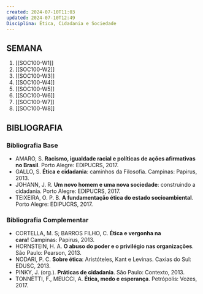 ```yaml
---
created: 2024-07-10T11:03
updated: 2024-07-10T12:49
Disciplina: Ética, Cidadania e Sociedade
---
```

## SEMANA
1. [[SOC100-W1]]
2. [[SOC100-W2]]
3. [[SOC100-W3]]
4. [[SOC100-W4]]
5. [[SOC100-W5]]
6. [[SOC100-W6]]
7. [[SOC100-W7]]
8. [[SOC100-W8]]

## BIBLIOGRAFIA

### Bibliografia Base

- AMARO, S. **Racismo, igualdade racial e políticas de ações afirmativas no Brasil**. Porto Alegre: EDIPUCRS, 2017.
- GALLO, S. **Ética e cidadania**: caminhos da Filosofia. Campinas: Papirus, 2013.
- JOHANN, J. R. **Um novo homem e uma nova sociedade**: construindo a cidadania. Porto Alegre: EDIPUCRS, 2017.
- TEIXEIRA, O. P. B. **A fundamentação ética do estado socioambiental**. Porto Alegre: EDIPUCRS, 2017.

### Bibliografia Complementar

- CORTELLA, M. S; BARROS FILHO, C. **Ética e vergonha na cara!** Campinas: Papirus, 2013.
- HORNSTEIN, H. A. **O abuso do poder e o privilégio nas organizações**. São Paulo: Pearson, 2013.
- NODARI, P. C. **Sobre ética**: Aristóteles, Kant e Levinas. Caxias do Sul: EDUSC, 2013.
- PINKY, J. (org.). **Práticas de cidadania**. São Paulo: Contexto, 2013.
- TONNETTI, F., MEUCCI, A. **Ética, medo e esperança**. Petrópolis: Vozes, 2017.